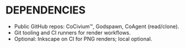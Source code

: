 # DEPENDENCIES

- Public GitHub repos: CoCivium™, Godspawn, CoAgent (read/clone).
- Git tooling and CI runners for render workflows.
- Optional: Inkscape on CI for PNG renders; local optional.